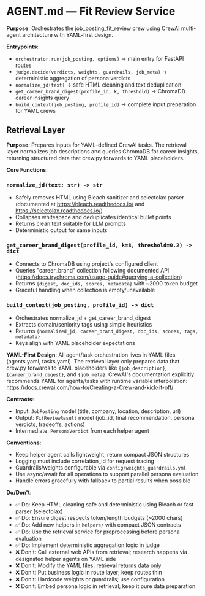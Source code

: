# AGENT.md — Fit Review Service

**Purpose**: Orchestrates the job_posting_fit_review crew using CrewAI multi-agent architecture with YAML-first design.

**Entrypoints**:
- `orchestrator.run(job_posting, options)` → main entry for FastAPI routes
- `judge.decide(verdicts, weights, guardrails, job_meta)` → deterministic aggregation of persona verdicts
- `normalize_jd(text)` → safe HTML cleaning and text deduplication 
- `get_career_brand_digest(profile_id, k, threshold)` → ChromaDB career insights query
- `build_context(job_posting, profile_id)` → complete input preparation for YAML crews

## Retrieval Layer

**Purpose**: Prepares inputs for YAML-defined CrewAI tasks. The retrieval layer normalizes job descriptions and queries ChromaDB for career insights, returning structured data that crew.py forwards to YAML placeholders.

**Core Functions**:

### `normalize_jd(text: str) -> str`
- Safely removes HTML using Bleach sanitizer and selectolax parser (documented at https://bleach.readthedocs.io/ and https://selectolax.readthedocs.io/)
- Collapses whitespace and deduplicates identical bullet points
- Returns clean text suitable for LLM prompts
- Deterministic output for same inputs

### `get_career_brand_digest(profile_id, k=8, threshold=0.2) -> dict`  
- Connects to ChromaDB using project's configured client
- Queries "career_brand" collection following documented API (https://docs.trychroma.com/usage-guide#querying-a-collection)
- Returns `{digest, doc_ids, scores, metadata}` with ~2000 token budget
- Graceful handling when collection is empty/unavailable

### `build_context(job_posting, profile_id) -> dict`
- Orchestrates normalize_jd + get_career_brand_digest 
- Extracts domain/seniority tags using simple heuristics
- Returns `{normalized_jd, career_brand_digest, doc_ids, scores, tags, metadata}`
- Keys align with YAML placeholder expectations

**YAML-First Design**: All agent/task orchestration lives in YAML files (agents.yaml, tasks.yaml). The retrieval layer only prepares data that crew.py forwards to YAML placeholders like `{job_description}`, `{career_brand_digest}`, and `{job_meta}`. CrewAI's documentation explicitly recommends YAML for agents/tasks with runtime variable interpolation: https://docs.crewai.com/how-to/Creating-a-Crew-and-kick-it-off/

**Contracts**:
- Input: `JobPosting` model (title, company, location, description, url)
- Output: `FitReviewResult` model (job_id, final recommendation, persona verdicts, tradeoffs, actions)
- Intermediate: `PersonaVerdict` from each helper agent

**Conventions**:
- Keep helper agent calls lightweight, return compact JSON structures
- Logging must include correlation_id for request tracing
- Guardrails/weights configurable via `config/weights_guardrails.yml`
- Use async/await for all operations to support parallel persona evaluation
- Handle errors gracefully with fallback to partial results when possible

**Do/Don't**:
- ✅ Do: Keep HTML cleaning safe and deterministic using Bleach or fast parser (selectolax)
- ✅ Do: Ensure digest respects token/length budgets (~2000 chars)
- ✅ Do: Add new helpers in `helpers/` with compact JSON contracts
- ✅ Do: Use the retrieval service for preprocessing before persona evaluation
- ✅ Do: Implement deterministic aggregation logic in judge
- ❌ Don't: Call external web APIs from retrieval; research happens via designated helper agents on YAML side
- ❌ Don't: Modify the YAML files; retrieval returns data only
- ❌ Don't: Put business logic in route layer; keep routes thin
- ❌ Don't: Hardcode weights or guardrails; use configuration
- ❌ Don't: Embed persona logic in retrieval; keep it pure data preparation